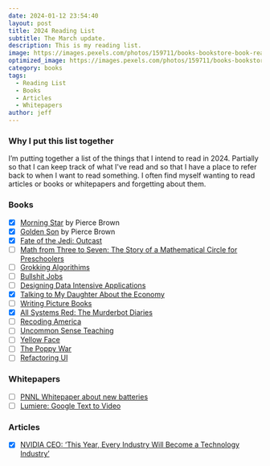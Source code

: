 ```yaml
---
date: 2024-01-12 23:54:40
layout: post
title: 2024 Reading List
subtitle: The March update.
description: This is my reading list.
image: https://images.pexels.com/photos/159711/books-bookstore-book-reading-159711.jpeg
optimized_image: https://images.pexels.com/photos/159711/books-bookstore-book-reading-159711.jpeg
category: books
tags:
  - Reading List
  - Books
  - Articles 
  - Whitepapers
author: jeff
---
```

### Why I put this list together

I’m putting together a list of the things that I intend to read in 2024. Partially so that I can keep track of what I've read and so that I have a place to refer back to when I want to read something. I often find myself wanting to read articles or books or whitepapers and forgetting about them.

### Books
- [x] [Morning Star](https://en.wikipedia.org/wiki/Morning_Star_(Brown_novel)) by Pierce Brown
- [x] [Golden Son](https://en.wikipedia.org/wiki/Golden_Son) by Pierce Brown
- [x] [Fate of the Jedi: Outcast](https://www.amazon.com/Outcast-Star-Wars-Fate-Jedi/dp/0345509072)
- [ ] [Math from Three to Seven: The Story of a Mathematical Circle for Preschoolers]()
- [ ] [Grokking Algorithims](https://www.amazon.com/Grokking-Algorithms-illustrated-programmers-curious/dp/1617292230)
- [ ] [Bullshit Jobs]()
- [ ] [Designing Data Intensive Applications]()
- [x] [Talking to My Daughter About the Economy]()
- [ ] [Writing Picture Books]()
- [x] [All Systems Red: The Murderbot Diaries]()
- [ ] [Recoding America]()
- [ ] [Uncommon Sense Teaching]()
- [ ] [Yellow Face]()
- [ ] [The Poppy War](https://en.wikipedia.org/wiki/The_Poppy_War)
- [ ] [Refactoring UI](https://www.refactoringui.com/)

### Whitepapers
- [ ] [PNNL Whitepaper about new batteries](https://arxiv.org/abs/2401.04070Microsoft)
- [ ] [Lumiere: Google Text to Video](https://arxiv.org/abs/2401.12945)

### Articles
 -[x] [NVIDIA CEO: ‘This Year, Every Industry Will Become a Technology Industry’](https://blogs.nvidia.com/blog/nvidia-ceo-ai-drug-discovery-jp-morgan-healthcare-2024/)



